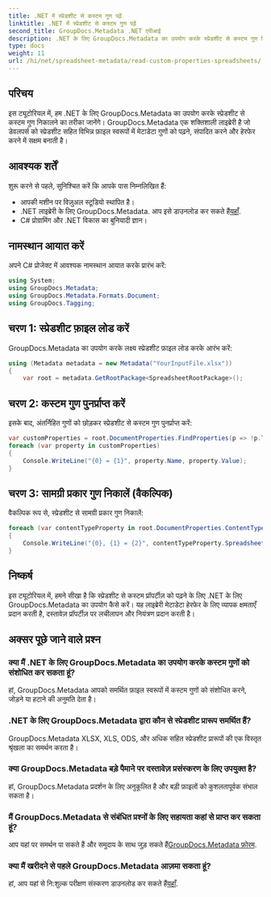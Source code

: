```yaml
---
title: .NET में स्प्रेडशीट से कस्टम गुण पढ़ें
linktitle: .NET में स्प्रेडशीट से कस्टम गुण पढ़ें
second_title: GroupDocs.Metadata .NET एपीआई
description: .NET के लिए GroupDocs.Metadata का उपयोग करके स्प्रेडशीट से कस्टम गुण निकालना सीखें। अपने .NET अनुप्रयोगों में मेटाडेटा हेरफेर को बढ़ाएँ।
type: docs
weight: 11
url: /hi/net/spreadsheet-metadata/read-custom-properties-spreadsheets/
---
```

## परिचय
इस ट्यूटोरियल में, हम .NET के लिए GroupDocs.Metadata का उपयोग करके स्प्रेडशीट से कस्टम गुण निकालने का तरीका जानेंगे। GroupDocs.Metadata एक शक्तिशाली लाइब्रेरी है जो डेवलपर्स को स्प्रेडशीट सहित विभिन्न फ़ाइल स्वरूपों में मेटाडेटा गुणों को पढ़ने, संपादित करने और हेरफेर करने में सक्षम बनाती है।
## आवश्यक शर्तें
शुरू करने से पहले, सुनिश्चित करें कि आपके पास निम्नलिखित हैं:
- आपकी मशीन पर विज़ुअल स्टूडियो स्थापित है।
-  .NET लाइब्रेरी के लिए GroupDocs.Metadata. आप इसे डाउनलोड कर सकते हैं[यहाँ](https://releases.groupdocs.com/metadata/net/).
- C# प्रोग्रामिंग और .NET विकास का बुनियादी ज्ञान।

## नामस्थान आयात करें
अपने C# प्रोजेक्ट में आवश्यक नामस्थान आयात करके प्रारंभ करें:
```csharp
using System;
using GroupDocs.Metadata;
using GroupDocs.Metadata.Formats.Document;
using GroupDocs.Tagging;
```
## चरण 1: स्प्रेडशीट फ़ाइल लोड करें
GroupDocs.Metadata का उपयोग करके लक्ष्य स्प्रेडशीट फ़ाइल लोड करके आरंभ करें:
```csharp
using (Metadata metadata = new Metadata("YourInputFile.xlsx"))
{
    var root = metadata.GetRootPackage<SpreadsheetRootPackage>();
```
## चरण 2: कस्टम गुण पुनर्प्राप्त करें
इसके बाद, अंतर्निहित गुणों को छोड़कर स्प्रेडशीट से कस्टम गुण पुनर्प्राप्त करें:
```csharp
var customProperties = root.DocumentProperties.FindProperties(p => !p.Tags.Contains(Tags.Document.BuiltIn));
foreach (var property in customProperties)
{
    Console.WriteLine("{0} = {1}", property.Name, property.Value);
}
```
## चरण 3: सामग्री प्रकार गुण निकालें (वैकल्पिक)
वैकल्पिक रूप से, स्प्रेडशीट से सामग्री प्रकार गुण निकालें:
```csharp
foreach (var contentTypeProperty in root.DocumentProperties.ContentTypeProperties.ToList())
{
    Console.WriteLine("{0}, {1} = {2}", contentTypeProperty.SpreadsheetPropertyType, contentTypeProperty.Name, contentTypeProperty.SpreadsheetPropertyValue);
}
```

## निष्कर्ष
इस ट्यूटोरियल में, हमने सीखा है कि स्प्रेडशीट से कस्टम प्रॉपर्टीज़ को पढ़ने के लिए .NET के लिए GroupDocs.Metadata का उपयोग कैसे करें। यह लाइब्रेरी मेटाडेटा हेरफेर के लिए व्यापक क्षमताएँ प्रदान करती है, दस्तावेज़ प्रॉपर्टीज़ पर लचीलापन और नियंत्रण प्रदान करती है।

## अक्सर पूछे जाने वाले प्रश्न
### क्या मैं .NET के लिए GroupDocs.Metadata का उपयोग करके कस्टम गुणों को संशोधित कर सकता हूं?
हां, GroupDocs.Metadata आपको समर्थित फ़ाइल स्वरूपों में कस्टम गुणों को संशोधित करने, जोड़ने या हटाने की अनुमति देता है।
### .NET के लिए GroupDocs.Metadata द्वारा कौन से स्प्रेडशीट प्रारूप समर्थित हैं?
GroupDocs.Metadata XLSX, XLS, ODS, और अधिक सहित स्प्रेडशीट प्रारूपों की एक विस्तृत श्रृंखला का समर्थन करता है।
### क्या GroupDocs.Metadata बड़े पैमाने पर दस्तावेज़ प्रसंस्करण के लिए उपयुक्त है?
हां, GroupDocs.Metadata प्रदर्शन के लिए अनुकूलित है और बड़ी फ़ाइलों को कुशलतापूर्वक संभाल सकता है।
### मैं GroupDocs.Metadata से संबंधित प्रश्नों के लिए सहायता कहां से प्राप्त कर सकता हूं?
 आप यहां पर समर्थन पा सकते हैं और समुदाय के साथ जुड़ सकते हैं[GroupDocs.Metadata फ़ोरम](https://forum.groupdocs.com/c/metadata/14).
### क्या मैं खरीदने से पहले GroupDocs.Metadata आज़मा सकता हूं?
 हां, आप यहां से नि:शुल्क परीक्षण संस्करण डाउनलोड कर सकते हैं[यहाँ](https://releases.groupdocs.com/).